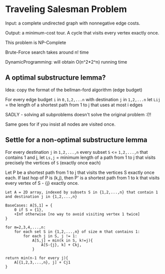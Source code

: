 # Traveling Salesman Problem

Input: a complete undirected graph with nonnegative edge costs.

Output: a minimum-cost tour. A cycle that visits every vertex exactly once.

This problem is NP-Complete

Brute-Force search takes around n! time

DynamicProgramming: will obtain O(n^2*2^n) running time

## A optimal substructure lemma?

Idea: copy the format of the bellman-ford algorithm (edge budget)

For every edge budget `i` in `0,1,2,...n` with destination `j` in `1,2,...n` let `Lij` = the length of a shortest path from 1 to j that uses at most i edges

SADLY - solving all subproblems doesn't solve the original problem :(!!

Same goes for if you insist all nodes are visited once.

## Settle for a non-optimal substructure lemma

For every destination `j` in `1,2,...,n` every subset `S` <= `1,2,...,n` that contains 1 and j, let `Ls,j` = minimum length of a path from 1 to j that visits precisely the vertices of `S` (exactly once each)

Let P be a shortest path from 1 to j that visits the vertices S exactly once each. If last hop of P is (k,j), then P' is a shortest path from 1 to k that visits every vertex of S - {j} exactly once.

```psyudo
Let A = 2D array, indexed by subsets S in {1,2,...,n} that contain 1 and destination j in {1,2,...,n}

BaseCases: A[S,1] = {
    0 if S = {1},
    +Inf otherwise [no way to avoid visiting vertex 1 twice]
}

for m=2,3,4,...,n:
    for each set S in {1,2,...,n} of size m that contains 1:
        for each j in S, j != 1:
            A[S,j] = min(k in S, k!=j){
                A[S-{j}, k] + Ckj,
            }

return min(n-1 for every j){
    A[{1,2,3,...,n}, j] + Cj1
}
```
